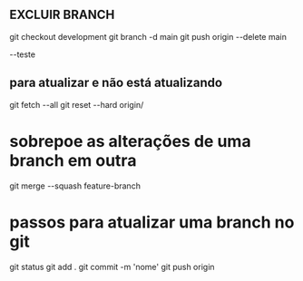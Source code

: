 ## EXCLUIR BRANCH
git checkout development
git branch -d main
git push origin --delete main

--teste
## para atualizar e não está atualizando
git fetch --all
git reset --hard origin/<nome-do-branch>


# sobrepoe as alterações de uma branch em outra
git merge --squash feature-branch


# passos para atualizar uma branch no git
git status
git add .
git commit -m 'nome'
git push origin <branch>
